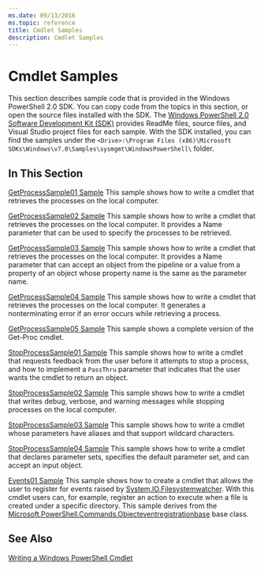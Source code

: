 ```yaml
---
ms.date: 09/13/2016
ms.topic: reference
title: Cmdlet Samples
description: Cmdlet Samples
---
```

# Cmdlet Samples

This section describes sample code that is provided in the Windows PowerShell 2.0 SDK. You can copy code from the topics in this section, or open the source files installed with the SDK. The [Windows PowerShell 2.0 Software Development Kit (SDK)](https://www.microsoft.com/download/details.aspx?id=2560) provides ReadMe files, source files, and Visual Studio project files for each sample. With the SDK installed, you can find the samples under the `<Drive>:\Program Files (x86)\Microsoft SDKs\Windows\v7.0\Samples\sysmgmt\WindowsPowerShell\` folder.

## In This Section

[GetProcessSample01 Sample](./getprocesssample01-sample.md)
This sample shows how to write a cmdlet that retrieves the processes on the local computer.

[GetProcessSample02 Sample](./getprocesssample02-sample.md)
This sample shows how to write a cmdlet that retrieves the processes on the local computer. It provides a Name parameter that can be used to specify the processes to be retrieved.

[GetProcessSample03 Sample](./getprocesssample03-sample.md)
This sample shows how to write a cmdlet that retrieves the processes on the local computer. It provides a Name parameter that can accept an object from the pipeline or a value from a property of an object whose property name is the same as the parameter name.

[GetProcessSample04 Sample](./getprocesssample04-sample.md)
This sample shows how to write a cmdlet that retrieves the processes on the local computer. It generates a nonterminating error if an error occurs while retrieving a process.

[GetProcessSample05 Sample](./getprocesssample05-sample.md)
This sample shows a complete version of the Get-Proc cmdlet.

[StopProcessSample01 Sample](./stopprocesssample01-sample.md)
This sample shows how to write a cmdlet that requests feedback from the user before it attempts to stop a process, and how to implement a `PassThru` parameter that indicates that the user wants the cmdlet to return an object.

[StopProcessSample02 Sample](./stopprocesssample02-sample.md)
This sample shows how to write a cmdlet that writes debug, verbose, and warning messages while stopping processes on the local computer.

[StopProcessSample03 Sample](./stopprocesssample03-sample.md)
This sample shows how to write a cmdlet whose parameters have aliases and that support wildcard characters.

[StopProcessSample04 Sample](./stopprocesssample04-sample.md)
This sample shows how to write a cmdlet that declares parameter sets, specifies the default parameter set, and can accept an input object.

[Events01 Sample](./events01-sample.md)
This sample shows how to create a cmdlet that allows the user to register for events raised by [System.IO.Filesystemwatcher](/dotnet/api/System.IO.FileSystemWatcher). With this cmdlet users can, for example, register an action to execute when a file is created under a specific directory. This sample derives from the [Microsoft.PowerShell.Commands.Objecteventregistrationbase](/dotnet/api/Microsoft.PowerShell.Commands.ObjectEventRegistrationBase) base class.

## See Also

[Writing a Windows PowerShell Cmdlet](./writing-a-windows-powershell-cmdlet.md)
